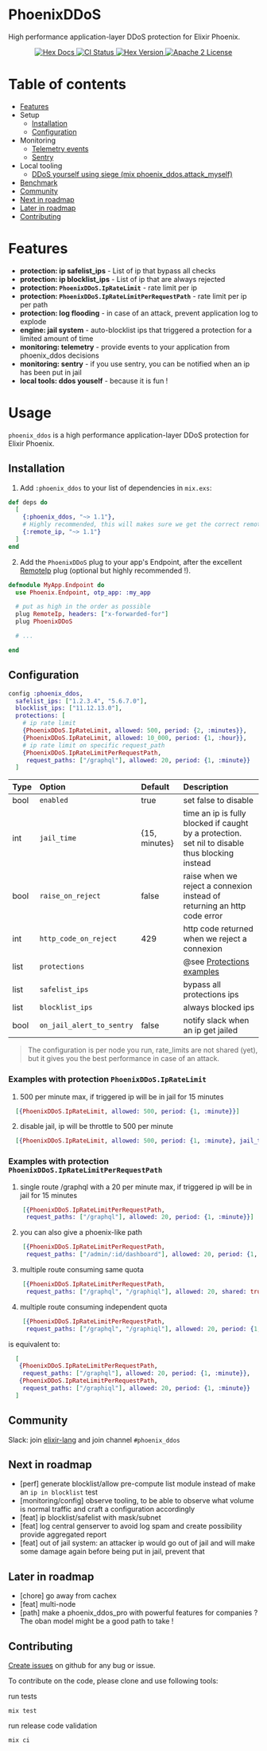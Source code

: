 # PhoenixDDoS

High performance application-layer DDoS protection for Elixir Phoenix.

<p align="center">
  <a href="https://hexdocs.pm/phoenix_ddos/PhoenixDDoS.html">
    <img alt="Hex Docs" src="http://img.shields.io/badge/hex.pm-docs-green.svg?style=flat">
  </a>
  <a href="https://github.com/xward/phoenix_ddos/actions/workflows/ci.yml">
    <img alt="CI Status" src="https://github.com/xward/phoenix_ddos/actions/workflows/ci.yml/badge.svg">
  </a>
  <a href="https://hex.pm/packages/phoenix_ddos">
    <img alt="Hex Version" src="https://img.shields.io/hexpm/v/phoenix_ddos.svg">
  </a>
  <a href="https://opensource.org/licenses/Apache-2.0">
    <img alt="Apache 2 License" src="https://img.shields.io/hexpm/l/phoenix_ddos">
  </a>
</p>

# Table of contents

- [Features](#features)
- Setup
  - [Installation](#installation)
  - [Configuration](#configuration)
- Monitoring
  - [Telemetry events](https://hexdocs.pm/phoenix_ddos/PhoenixDDoS.Telemetry.html)
  - [Sentry](#configuration)
- Local tooling
  - [DDoS yourself using siege (mix phoenix_ddos.attack_myself)](https://hexdocs.pm/phoenix_ddos/Mix.Tasks.PhoenixDdos.AttackMyself.html)
- [Benchmark](https://github.com/xward/phoenix_ddos/blob/master/docs/benchmark.md)
- [Community](#community)
- [Next in roadmap](#next-in-roadmap)
- [Later in roadmap](#later-in-roadmap)
- [Contributing](#contributing)

# Features

- **protection: ip safelist_ips** - List of ip that bypass all checks
- **protection: ip blocklist_ips** - List of ip that are always rejected
- **protection: `PhoenixDDoS.IpRateLimit`** - rate limit per ip
- **protection: `PhoenixDDoS.IpRateLimitPerRequestPath`** - rate limit per ip per path
- **protection: log flooding** - in case of an attack, prevent application log to explode
- **engine: jail system** - auto-blocklist ips that triggered a protection for a limited amount of time
- **monitoring: telemetry** - provide events to your application from phoenix_ddos decisions
- **monitoring: sentry** - if you use sentry, you can be notified when an ip has been put in jail
- **local tools: ddos youself** - because it is fun !

# Usage
<!-- MDOC -->

`phoenix_ddos` is a high performance application-layer DDoS protection for Elixir Phoenix.

## Installation

1. Add `:phoenix_ddos` to your list of dependencies in `mix.exs`:

```elixir
def deps do
  [
    {:phoenix_ddos, "~> 1.1"},
    # Highly recommended, this will makes sure we get the correct remote_ip
    {:remote_ip, "~> 1.1"}
  ]
end
```

2. Add the `PhoenixDDoS` plug to your app's Endpoint, after the excellent [RemoteIp][remote_ip_github] plug (optional but highly recommended !).

```elixir
defmodule MyApp.Endpoint do
  use Phoenix.Endpoint, otp_app: :my_app

  # put as high in the order as possible
  plug RemoteIp, headers: ["x-forwarded-for"]
  plug PhoenixDDoS

  # ...

end
```

## Configuration

```elixir
config :phoenix_ddos,
  safelist_ips: ["1.2.3.4", "5.6.7.0"],
  blocklist_ips: ["11.12.13.0"],
  protections: [
    # ip rate limit
    {PhoenixDDoS.IpRateLimit, allowed: 500, period: {2, :minutes}},
    {PhoenixDDoS.IpRateLimit, allowed: 10_000, period: {1, :hour}},
    # ip rate limit on specific request_path
    {PhoenixDDoS.IpRateLimitPerRequestPath,
     request_paths: ["/graphql"], allowed: 20, period: {1, :minute}}
  ]
```

| Type | Option                    | Default       | Description                                                                                     |
| :--- | :------------------------ | :------------ | :---------------------------------------------------------------------------------------------- |
| bool | `enabled`                 | true          | set false to disable                                                                            |
| int  | `jail_time`               | {15, minutes} | time an ip is fully blocked if caught by a protection. set nil to disable thus blocking instead |
| bool | `raise_on_reject`         | false         | raise when we reject a connexion instead of returning an http code error                        |
| int  | `http_code_on_reject`     | 429           | http code returned when we reject a connexion                                                   |
| list | `protections`             |               | @see [Protections examples][protection_examples]                                                |
| list | `safelist_ips`            |               | bypass all protections ips                                                                      |
| list | `blocklist_ips`           |               | always blocked ips                                                                              |
| bool | `on_jail_alert_to_sentry` | false         | notify slack when an ip get jailed                                                              |


[protection_examples]: #examples-with-protection-phoenixddosipratelimit

> The configuration is per node you run, rate_limits are not shared (yet), but it gives you the best performance in case of an attack.

### Examples with protection `PhoenixDDoS.IpRateLimit`

1. 500 per minute max, if triggered ip will be in jail for 15 minutes
```elixir
  [{PhoenixDDoS.IpRateLimit, allowed: 500, period: {1, :minute}}]
```

2. disable jail, ip will be throttle to 500 per minute
```elixir
  [{PhoenixDDoS.IpRateLimit, allowed: 500, period: {1, :minute}, jail_time: nil}]
```

### Examples with protection `PhoenixDDoS.IpRateLimitPerRequestPath`

1. single route /graphql with a 20 per minute max, if triggered ip will be in jail for 15 minutes
```elixir
    [{PhoenixDDoS.IpRateLimitPerRequestPath,
     request_paths: ["/graphql"], allowed: 20, period: {1, :minute}}]
```

2. you can also give a phoenix-like path
```elixir
    [{PhoenixDDoS.IpRateLimitPerRequestPath,
     request_paths: ["/admin/:id/dashboard"], allowed: 20, period: {1, :minute}}]
```

3. multiple route consuming same quota
```elixir
    [{PhoenixDDoS.IpRateLimitPerRequestPath,
     request_paths: ["/graphql", "/graphiql"], allowed: 20, shared: true, period: {1, :minute}}]
```

4. multiple route consuming independent quota
```elixir
    [{PhoenixDDoS.IpRateLimitPerRequestPath,
     request_paths: ["/graphql", "/graphiql"], allowed: 20, period: {1, :minute}}]
```

is equivalent to:
```elixir
  [
   {PhoenixDDoS.IpRateLimitPerRequestPath,
    request_paths: ["/graphql"], allowed: 20, period: {1, :minute}},
   {PhoenixDDoS.IpRateLimitPerRequestPath,
    request_paths: ["/graphiql"], allowed: 20, period: {1, :minute}}
  ]
```

[remote_ip_github]: https://github.com/ajvondrak/remote_ip


## Community

Slack: join [elixir-lang](https://elixir-lang.slack.com/) and join channel `#phoenix_ddos`


## Next in roadmap

- [perf] generate blocklist/allow pre-compute list module instead of make an `ip in blocklist` test
- [monitoring/config] observe tooling, to be able to observe what volume is normal traffic and craft a configuration accordingly
- [feat] ip blocklist/safelist with mask/subnet
- [feat] log central genserver to avoid log spam and create possibility provide aggregated report
- [feat] out of jail system: an attacker ip would go out of jail and will make some damage again before being put in jail, prevent that

## Later in roadmap

- [chore] go away from cachex
- [feat] multi-node
- [path] make a phoenix_ddos_pro with powerful features for companies ? The oban model might be a good path to take !

## Contributing

[Create issues](https://github.com/xward/phoenix_ddos/issues) on github for any bug or issue.

To contribute on the code, please clone and use following tools:

run tests
```
mix test
```

run release code validation
```
mix ci
```

